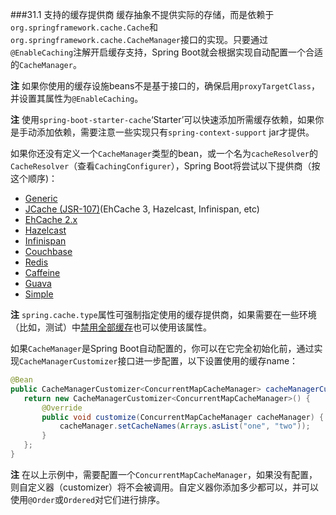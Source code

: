 ###31.1 支持的缓存提供商
缓存抽象不提供实际的存储，而是依赖于`org.springframework.cache.Cache`和`org.springframework.cache.CacheManager`接口的实现。只要通过`@EnableCaching`注解开启缓存支持，Spring Boot就会根据实现自动配置一个合适的`CacheManager`。

**注** 如果你使用的缓存设施beans不是基于接口的，确保启用`proxyTargetClass`，并设置其属性为`@EnableCaching`。

**注** 使用`spring-boot-starter-cache`‘Starter’可以快速添加所需缓存依赖，如果你是手动添加依赖，需要注意一些实现只有`spring-context-support` jar才提供。

如果你还没有定义一个`CacheManager`类型的bean，或一个名为`cacheResolver`的`CacheResolver`（查看`CachingConfigurer`），Spring Boot将尝试以下提供商（按这个顺序)：
 
 * [Generic](http://docs.spring.io/spring-boot/docs/1.4.1.RELEASE/reference/htmlsingle/#boot-features-caching-provider-generic)
 * [JCache (JSR-107)](http://docs.spring.io/spring-boot/docs/1.4.1.RELEASE/reference/htmlsingle/#boot-features-caching-provider-jcache)(EhCache 3, Hazelcast, Infinispan, etc)
 * [EhCache 2.x](http://docs.spring.io/spring-boot/docs/1.4.1.RELEASE/reference/htmlsingle/#boot-features-caching-provider-ehcache2)
 * [Hazelcast](http://docs.spring.io/spring-boot/docs/1.4.1.RELEASE/reference/htmlsingle/#boot-features-caching-provider-hazelcast)
 * [Infinispan](http://docs.spring.io/spring-boot/docs/1.4.1.RELEASE/reference/htmlsingle/#boot-features-caching-provider-infinispan)
 * [Couchbase](http://docs.spring.io/spring-boot/docs/1.4.1.RELEASE/reference/htmlsingle/#boot-features-caching-provider-couchbase)
 * [Redis](http://docs.spring.io/spring-boot/docs/1.4.1.RELEASE/reference/htmlsingle/#boot-features-caching-provider-redis)
 * [Caffeine](http://docs.spring.io/spring-boot/docs/1.4.1.RELEASE/reference/htmlsingle/#boot-features-caching-provider-caffeine)
 * [Guava](http://docs.spring.io/spring-boot/docs/1.4.1.RELEASE/reference/htmlsingle/#boot-features-caching-provider-guava)
 * [Simple](http://docs.spring.io/spring-boot/docs/1.4.1.RELEASE/reference/htmlsingle/#boot-features-caching-provider-simple)
 
 **注** `spring.cache.type`属性可强制指定使用的缓存提供商，如果需要在一些环境（比如，测试）中[禁用全部缓存](http://docs.spring.io/spring-boot/docs/1.4.1.RELEASE/reference/htmlsingle/#boot-features-caching-provider-none)也可以使用该属性。
 
 如果`CacheManager`是Spring Boot自动配置的，你可以在它完全初始化前，通过实现`CacheManagerCustomizer`接口进一步配置，以下设置使用的缓存name：
 ```java
 @Bean
public CacheManagerCustomizer<ConcurrentMapCacheManager> cacheManagerCustomizer() {
    return new CacheManagerCustomizer<ConcurrentMapCacheManager>() {
        @Override
        public void customize(ConcurrentMapCacheManager cacheManager) {
            cacheManager.setCacheNames(Arrays.asList("one", "two"));
        }
    };
}
 ```
 **注** 在以上示例中，需要配置一个`ConcurrentMapCacheManager`，如果没有配置，则自定义器（customizer）将不会被调用。自定义器你添加多少都可以，并可以使用`@Order`或`Ordered`对它们进行排序。
